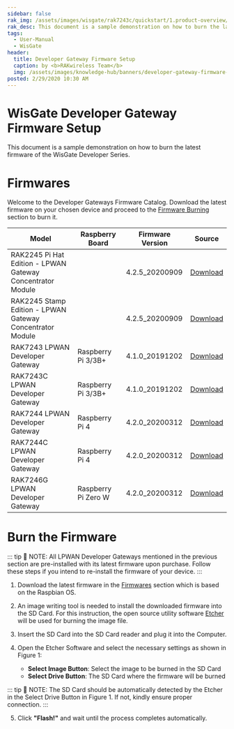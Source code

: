 ```yaml
---
sidebar: false
rak_img: /assets/images/wisgate/rak7243c/quickstart/1.product-overview/1.index/RAK7243C_home.png
rak_desc: This document is a sample demonstration on how to burn the latest firmware of the WisGate Developer Series.
tags:
  - User-Manual
  - WisGate
header:
  title: Developer Gateway Firmware Setup
  caption: by <b>RAKwireless Team</b>
  img: /assets/images/knowledge-hub/banners/developer-gateway-firmware-setup.jpg
posted: 2/29/2020 10:30 AM
---
```


# WisGate Developer Gateway Firmware Setup

This document is a sample demonstration on how to burn the latest firmware of the WisGate Developer Series.

# Firmwares

Welcome to the Developer Gateways Firmware Catalog. Download the latest firmware on your chosen device and proceed to the [Firmware Burning](#burn-the-firmware) section to burn it.

| Model                                                          | Raspberry Board     | Firmware Version | Source                                                                                                                                           |
| -------------------------------------------------------------- | ------------------- | ---------------- | ------------------------------------------------------------------------------------------------------------------------------------------------ |
| RAK2245 Pi Hat Edition - LPWAN <br>Gateway Concentrator Module |                     | 4.2.5_20200909   | [Download](https://downloads.rakwireless.com/LoRa/RAK2245-Pi-HAT/Firmware/RAK2245_Latest_Firmware.zip)    |
| RAK2245 Stamp Edition - LPWAN <br>Gateway Concentrator Module  |                     | 4.2.5_20200909   | [Download](https://downloads.rakwireless.com/LoRa/RAK2245-Pi-HAT/Firmware/RAK2245_Latest_Firmware.zip)    |
| RAK7243 LPWAN Developer Gateway                                | Raspberry Pi 3/3B+  | 4.1.0_20191202   | [Download](https://downloads.rakwireless.com/en/LoRa/Pilot-Gateway-Pro-RAK7243/Firmware/RAK7243_Latest_Firmware.zip)                             |
| RAK7243C LPWAN Developer Gateway                               | Raspberry Pi 3/3B+  | 4.1.0_20191202   | [Download](https://downloads.rakwireless.com/en/LoRa/Pilot-Gateway-Pro-RAK7243/Firmware/RAK7243C_Latest_Firmware.zip)                            |
| RAK7244 LPWAN Developer Gateway                                | Raspberry Pi 4      | 4.2.0_20200312   | [Download](https://downloads.rakwireless.com/en/LoRa/Developer-LoRaWAN-Gateway-RAK7244%26RAK7244P/Firmware/RAK7244_Latest_Firmware.zip)          |
| RAK7244C LPWAN Developer Gateway                               | Raspberry Pi 4      | 4.2.0_20200312   | [Download](https://downloads.rakwireless.com/en/LoRa/Developer-LoRaWAN-Gateway-RAK7244C/Firmware/RAK7244C_Latest_Firmware.zip)                   |
| RAK7246G LPWAN Developer Gateway                               | Raspberry Pi Zero W | 4.2.0_20200312   | [Download](https://downloads.rakwireless.com/en/LoRa/NeoPi-Gateway-RAK7246/Firmware/RAK7246_Latest_Firmware.zip)                                 |

# Burn the Firmware

::: tip 📝 NOTE:
 All LPWAN Developer Gateways mentioned in the previous section are pre-installed with its latest firmware upon purchase. Follow these steps if you intend to re-install the firmware of your device.
:::
1. Download the latest firmware in the [Firmwares](#firmwares) section which is based on the Raspbian OS.

2. An image writing tool is needed to install the downloaded firmware into the SD Card. For this instruction, the open source utility software [Etcher](https://www.balena.io/etcher/) will be used for burning the image file.

3. Insert the SD Card into the SD Card reader and plug it into the Computer.

4. Open the Etcher Software and select the necessary settings as shown in Figure 1:
    * **Select Image Button**: Select the image to be burned in the SD Card
    * **Select Drive Button**: The SD Card where the firmware will be burned
 
 <!---
Feel free to change the description for Select Image and Select Drive buttons
-->

::: tip 📝 NOTE:
 The SD Card should be automatically detected by the Etcher in the Select Drive Button in Figure 1. If not, kindly ensure proper connection.
:::

<rk-img
  src="/assets/images/knowledge-hub/user-manual/developer-gateways/firmware-burning/firmwareburn.png"
  caption="Balena Etcher Software"
/>

5. Click **"Flash!"** and wait until the process completes automatically.